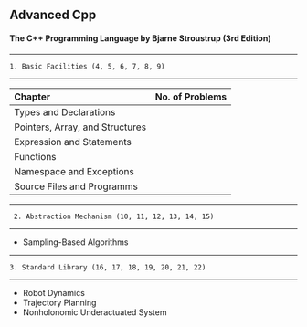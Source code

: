 ## Advanced Cpp

#### The C++ Programming Language by Bjarne Stroustrup (3rd Edition)


-------------------------------------------------
    1. Basic Facilities (4, 5, 6, 7, 8, 9)
-------------------------------------------------

| Chapter                           | No. of Problems |
|:----------      				    |:-------------   | 													
| Types and Declarations			|				  |   
| Pointers, Array, and Structures	|				  |		                   
| Expression and Statements		    |				  |	                   
| Functions					        |				  |	                   
| Namespace and Exceptions		    |				  |	                   
| Source Files and Programms		|				  |		                   

 
    
------------------------------------------------ 
     2. Abstraction Mechanism (10, 11, 12, 13, 14, 15)
-------------------------------------------------

  * Sampling-Based Algorithms
  
------------------------------------------------
    3. Standard Library (16, 17, 18, 19, 20, 21, 22)
------------------------------------------------
  * Robot Dynamics
  * Trajectory Planning
  * Nonholonomic Underactuated System
  
   
